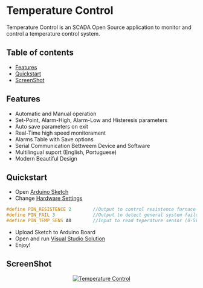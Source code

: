 # Temperature Control

Temperature Control is an SCADA Open Source application to monitor and control a temperature control system.

## Table of contents 

- [Features](#features)
- [Quickstart](#quickstart)
- [ScreenShot](#screenshot)

## Features

* Automatic and Manual operation
* Set-Point, Alarm-High, Alarm-Low and Histeresis parameters
* Auto save parameters on exit
* Real-Time high speed monitorament
* Alarms Table with Save options
* Serial Communication Bettweem Device and Software
* Multilingual suport (English, Portuguese)
* Modern Beautiful Design

## Quickstart

* Open [Arduino Sketch](https://github.com/WesleyJoseSantos/TemperatureControl/blob/master/Arduino/TemperatureControl)
* Change [Hardware Settings](https://github.com/WesleyJoseSantos/TemperatureControl/blob/master/Arduino/TemperatureControl/Furnace.h)

```C++
#define PIN_RESISTENCE 2        //Output to control resistence furnace actuator
#define PIN_FAIL 3              //Output to detect general system failure
#define PIN_TEMP_SENS A0        //Input to read teperature sensor (0-5V)
```
* Upload Sketch to Arduino Board
* Open and run [Visual Studio Solution](https://github.com/WesleyJoseSantos/TemperatureControl)
* Enjoy!

## ScreenShot

<p align="center">
  <a href="https://binquantum.wordpress.com/" target="_blank">
    <img src="https://binaryquantum.files.wordpress.com/2020/05/temperaturecontrolsnapshot.png" alt="Temperature Control"></img>
  </a>
</p>